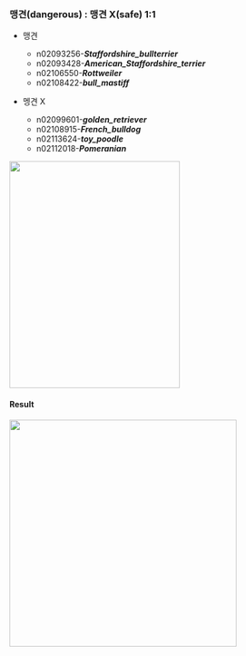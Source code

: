### 맹견(dangerous) : 맹견 X(safe) 1:1

* 맹견
  * n02093256-***Staffordshire_bullterrier***
  * n02093428-***American_Staffordshire_terrier*** 
  * n02106550-***Rottweiler***
  * n02108422-***bull_mastiff***
 
* 멩견 X
  * n02099601-***golden_retriever***
  * n02108915-***French_bulldog***
  * n02113624-***toy_poodle***
  * n02112018-***Pomeranian***
  


<img src = "https://user-images.githubusercontent.com/94882776/178137174-4bb5e7db-eb76-4844-87e5-4c8d34f4c270.jpg" 
     width = "300" height = "400">
     
#### Result
<img src = "https://user-images.githubusercontent.com/94882776/180600334-b89590f7-e803-4e1e-ac10-186b69210979.png" 
     width = "400" height = "400">
